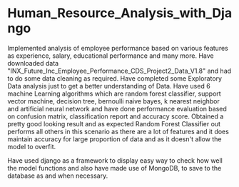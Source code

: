 # Human_Resource_Analysis_with_Django

Implemented analysis of employee performance based on various features as experience, salary, educational performance and many more. Have downloaded data "INX_Future_Inc_Employee_Performance_CDS_Project2_Data_V1.8" and had to do some data cleaning as required. Have completed some Exploratory Data analysis just to get a better understanding of Data. Have used 6 machine Learning algorithms which are random forest classifier, support vector machine, decision tree, bernoulli naive bayes, k nearest neighbor and artificial neural network and have done performance evaluation based on confusion matrix, classification report and accuracy score. Obtained a pretty good looking result and as expected Random Forest Classifier out performs all others in this scenario as there are a lot of features and it does maintain accuracy for large proportion of data and as it doesn't allow the model to overfit.   

Have used django as a framework to display easy way to check how well the model functions and also have made use of MongoDB, to save to the database as and when necessary.
